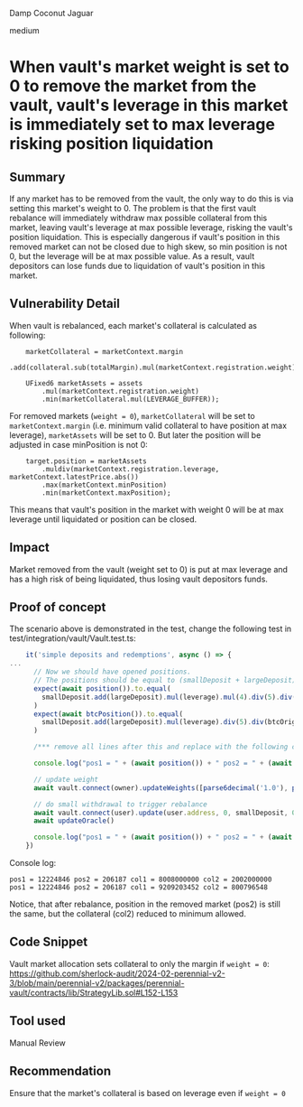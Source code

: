 Damp Coconut Jaguar

medium

# When vault's market weight is set to 0 to remove the market from the vault, vault's leverage in this market is immediately set to max leverage risking position liquidation

## Summary

If any market has to be removed from the vault, the only way to do this is via setting this market's weight to 0. The problem is that the first vault rebalance will immediately withdraw max possible collateral from this market, leaving vault's leverage at max possible leverage, risking the vault's position liquidation. This is especially dangerous if vault's position in this removed market can not be closed due to high skew, so min position is not 0, but the leverage will be at max possible value. As a result, vault depositors can lose funds due to liquidation of vault's position in this market.

## Vulnerability Detail

When vault is rebalanced, each market's collateral is calculated as following:
```solidity
    marketCollateral = marketContext.margin
        .add(collateral.sub(totalMargin).mul(marketContext.registration.weight));

    UFixed6 marketAssets = assets
        .mul(marketContext.registration.weight)
        .min(marketCollateral.mul(LEVERAGE_BUFFER));
```

For removed markets (`weight = 0`), `marketCollateral` will be set to `marketContext.margin` (i.e. minimum valid collateral to have position at max leverage), `marketAssets` will be set to 0. But later the position will be adjusted in case minPosition is not 0:
```solidity
    target.position = marketAssets
        .muldiv(marketContext.registration.leverage, marketContext.latestPrice.abs())
        .max(marketContext.minPosition)
        .min(marketContext.maxPosition);
```

This means that vault's position in the market with weight 0 will be at max leverage until liquidated or position can be closed.

## Impact

Market removed from the vault (weight set to 0) is put at max leverage and has a high risk of being liquidated, thus losing vault depositors funds.

## Proof of concept

The scenario above is demonstrated in the test, change the following test in test/integration/vault/Vault.test.ts:
```ts
    it('simple deposits and redemptions', async () => {
...
      // Now we should have opened positions.
      // The positions should be equal to (smallDeposit + largeDeposit) * leverage originalOraclePrice.
      expect(await position()).to.equal(
        smallDeposit.add(largeDeposit).mul(leverage).mul(4).div(5).div(originalOraclePrice),
      )
      expect(await btcPosition()).to.equal(
        smallDeposit.add(largeDeposit).mul(leverage).div(5).div(btcOriginalOraclePrice),
      )

      /*** remove all lines after this and replace with the following code: ***/

      console.log("pos1 = " + (await position()) + " pos2 = " + (await btcPosition()) + " col1 = " + (await collateralInVault()) + " col2 = " + (await btcCollateralInVault()));

      // update weight
      await vault.connect(owner).updateWeights([parse6decimal('1.0'), parse6decimal('0')])

      // do small withdrawal to trigger rebalance
      await vault.connect(user).update(user.address, 0, smallDeposit, 0)
      await updateOracle()

      console.log("pos1 = " + (await position()) + " pos2 = " + (await btcPosition()) + " col1 = " + (await collateralInVault()) + " col2 = " + (await btcCollateralInVault()));
    })
```

Console log:
```solidity
pos1 = 12224846 pos2 = 206187 col1 = 8008000000 col2 = 2002000000
pos1 = 12224846 pos2 = 206187 col1 = 9209203452 col2 = 800796548
```

Notice, that after rebalance, position in the removed market (pos2) is still the same, but the collateral (col2) reduced to minimum allowed.

## Code Snippet

Vault market allocation sets collateral to only the margin if `weight = 0`:
https://github.com/sherlock-audit/2024-02-perennial-v2-3/blob/main/perennial-v2/packages/perennial-vault/contracts/lib/StrategyLib.sol#L152-L153

## Tool used

Manual Review

## Recommendation

Ensure that the market's collateral is based on leverage even if `weight = 0`
